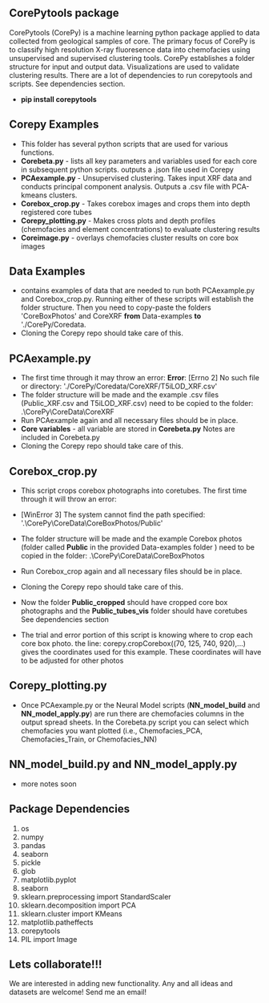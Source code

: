 ## CorePytools package
CorePytools (CorePy) is a machine learning python package applied to data collected from geological samples of core. The primary focus of CorePy is to classify high resolution 
X-ray fluoresence data into chemofacies using unsupervised and supervised clustering tools. CorePy establishes a folder structure for input and output data. Visualizations are used to validate clustering results. There are a lot of dependencies to run corepytools and scripts. See dependencies section.

- **pip install corepytools**

## Corepy Examples
- This folder has several python scripts that are used for various functions.
 - **Corebeta.py** - lists all key parameters and variables used for each core in subsequent python scripts. outputs a .json file used in Corepy  
 - **PCAexample.py** -  Unsupervised clustering. Takes input XRF data and conducts principal component analysis. Outputs a .csv file with PCA-kmeans clusters.
 - **Corebox_crop.py** - Takes corebox images and crops them into depth registered core tubes
 - **Corepy_plotting.py** - Makes cross plots and depth profiles (chemofacies and element concentrations) to evaluate clustering results
 - **Coreimage.py** - overlays chemofacies cluster results on core box images  

## Data Examples
- contains examples of data that are needed to run both PCAexample.py and Corebox_crop.py. Running either of these scripts will establish the folder structure. Then you need to copy-paste the folders 'CoreBoxPhotos' and CoreXRF **from** Data-examples **to** './CorePy/Coredata.
- Cloning the Corepy repo should take care of this.

## PCAexample.py
- The first time through it may throw an error:
 **Error**: [Errno 2] No such file or directory: './CorePy/Coredata/CoreXRF/T5iLOD_XRF.csv'
- The folder structure will be made and the example .csv files (Public_XRF.csv and T5iLOD_XRF.csv) need to be copied to the folder: .\CorePy\CoreData\CoreXRF
- Run PCAexample again and all necessary files should be in place.
- **Core variables** - all variable are stored in **Corebeta.py** Notes are included in Corebeta.py 
- Cloning the Corepy repo should take care of this.

## Corebox_crop.py
- This script crops corebox photographs into coretubes. The first time through it will throw an error:
 - [WinError 3] The system cannot find the path specified: '.\\CorePy\\CoreData\\CoreBoxPhotos/Public'
 
- The folder structure will be made and the example Corebox photos (folder called **Public** in the provided Data-examples folder ) need to be copied in the folder: .\CorePy\CoreData\CoreBoxPhotos

- Run Corebox_crop again and all necessary files should be in place.
- Cloning the Corepy repo should take care of this.

- Now the folder **Public_cropped** should have cropped core box photographs and the **Public_tubes_vis** folder should have coretubes 
See dependencies section

- The trial and error portion of this script is knowing where to crop each core box photo. the line: corepy.cropCorebox((70, 125, 740, 920),...) gives the coordinates used for this example. These coordinates will have to be adjusted for other photos 

## Corepy_plotting.py
- Once PCAexample.py or the Neural Model scripts (**NN_model_build** and **NN_model_apply.py**) are run there are chemofacies columns in the output spread sheets. In the Corebeta.py script you can select which chemofacies you want plotted (i.e., Chemofacies_PCA, Chemofacies_Train, or Chemofacies_NN)

## NN_model_build.py and NN_model_apply.py
- more notes soon

## Package Dependencies

1) os
2) numpy
3) pandas
4) seaborn
5) pickle
6) glob
7) matplotlib.pyplot
8) seaborn
9) sklearn.preprocessing import StandardScaler
10) sklearn.decomposition import PCA
11) sklearn.cluster import KMeans
12) matplotlib.patheffects
13) corepytools
14) PIL import Image

## Lets collaborate!!!
We are interested in adding new functionality. Any and all ideas and datasets are welcome! Send me an email!
